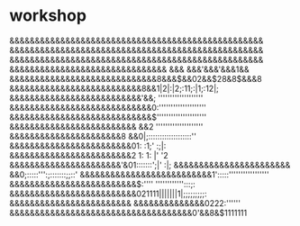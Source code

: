 # workshop
&&&&&&&&&&&&&&&&&&&&&&&&&&&&&&&&&&&&&&&&&&&&&&&&&&
&&&&&&&&&&&&&&&&&&&&&&&&&&&&&&&&&&&&&&&&&&&&&&&&&&
&&&&&&&&&&&&&&&&&&&&&&&&&&&&&&&&&&&&&&&&&&&&&&&&&&
&&&&&&&&&&&&&&&&&&&&&&&&&&&&&&& &&& &&&'&&&'&&&1&&
&&&&&&&&&&&&&&&&&&&&&&&&&&&&&8&&&$&&02&&$28&8$&&&8
&&&&&&&&&&&&&&&&&&&&&&&&&&8&&1|2|:|2;:11;:|1;:12|;
&&&&&&&&&&&&&&&&&&&&&&&&&&'&&; '''''''''''''''''''
&&&&&&&&&&&&&&&&&&&&&&&&&&&&0:''''''''''''''''''''
&&&&&&&&&&&&&&&&&&&&&&&&&&&&$'''''''''''''''''''''
&&&&&&&&&&&&&&&&&&&&&&&&& &&2 ''''''''''''''''''''
&&&&&&&&&&&&&&&&&&&&&&8 &&0|;:::::::::::::::::::''
&&&&&&&&&&&&&&&&&&&&&&&&01:       :1;'        :;|:
&&&&&&&&&&&&&&&&&&&&&&&&2     1:  1:       |'   '2
&&&&&&&&&&&&&&&&&&&&&&'&01:::::::';|'          :|;
&&&&&&&&&&&&&&&&&&&&&&& &&0;:::::''':;:::::::;;::'
&&&&&&&&&&&&&&&&&&&&&&&&&&1':::::'''''''''''''''''
&&&&&&&&&&&&&&&&&&&&&&&&&$:''''  '''''''''''':::;:
&&&&&&&&&&&&&&&&&&&&&&&&&021111|||||||1|;;;;;;;;;:
&&&&&&&&&&&&&&&&&&&&&&&& &&&&&&&&&&&&&&0222:''''''
&&&&&&&&&&&&&&&&&&&&&&&&&&&&&&&&&&&&0'&&8&$1111111

